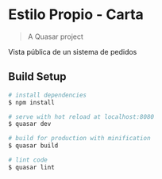 # Estilo Propio - Carta

> A Quasar project

Vista pública de un sistema de pedidos
## Build Setup

``` bash
# install dependencies
$ npm install

# serve with hot reload at localhost:8080
$ quasar dev

# build for production with minification
$ quasar build

# lint code
$ quasar lint
```
